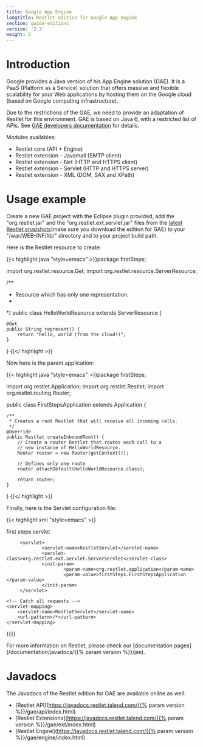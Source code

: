 ```yaml
---
title: Google App Engine
longTitle: Restlet edition for Google App Engine
section: guide-editions
version: '2.3'
weight: 2
---
```

# Introduction

Google provides a Java version of his App Engine solution (GAE). It is a
PaaS (Platform as a Service) solution that offers massive and flexible
scalability for your Web applications by hosting them on the Google
cloud (based on Google computing infrastructure).

Due to the restrictions of the GAE, we need to provide an adaptation of
Restlet for this environment. GAE is based on Java 6, with a restricted
list of APIs. See [GAE developers
documentation](https://developers.google.com/appengine/)
for details.

Modules availables:

-   Restlet core (API + Engine)
-   Restlet extension - Javamail (SMTP client)
-   Restlet extension - Net (HTTP and HTTPS client)
-   Restlet extension - Servlet (HTTP and HTTPS server)
-   Restlet extension - XML (DOM, SAX and XPath)

# Usage example

Create a new GAE project with the Eclipse plugin provided, add the
"org.restlet.jar" and the "org.restlet.ext.servlet.jar" files from the
[latest Restlet snapshots](/downloads/current?distribution=zip&release=unstable&edition=gae)(make
sure you download the edition for GAE) to your "/war/WEB-INF/lib/"
directory and to your project build path.

Here is the Restlet resource to create:

{{< highlight java "style=emacs" >}}package firstSteps;

import org.restlet.resource.Get;
import org.restlet.resource.ServerResource;

/**
 * Resource which has only one representation.
 *
 */
public class HelloWorldResource extends ServerResource {

    @Get
    public String represent() {
        return "hello, world (from the cloud!)";
    }

}
{{</ highlight >}}

Now here is the parent application:

{{< highlight java "style=emacs" >}}package firstSteps;

import org.restlet.Application;
import org.restlet.Restlet;
import org.restlet.routing.Router;

public class FirstStepsApplication extends Application {

    /**
     * Creates a root Restlet that will receive all incoming calls.
     */
    @Override
    public Restlet createInboundRoot() {
        // Create a router Restlet that routes each call to a
        // new instance of HelloWorldResource.
        Router router = new Router(getContext());

        // Defines only one route
        router.attachDefault(HelloWorldResource.class);

        return router;
    }
}
{{</ highlight >}}

Finally, here is the Servlet configuration file:

{{< highlight xml "style=emacs" >}}<?xml version="1.0" encoding="utf-8"?>
<!DOCTYPE web-app PUBLIC
 "-//Sun Microsystems, Inc.//DTD Web Application 2.3//EN"
 "http://java.sun.com/dtd/web-app_2_3.dtd">

<web-app xmlns="http://java.sun.com/xml/ns/javaee" version="2.5">
         <display-name>first steps servlet</display-name>

         <servlet>
                 <servlet-name>RestletServlet</servlet-name>
                 <servlet-class>org.restlet.ext.servlet.ServerServlet</servlet-class>
                 <init-param>
                         <param-name>org.restlet.application</param-name>
                         <param-value>firstSteps.FirstStepsApplication  </param-value>
                 </init-param>
         </servlet>

    <!-- Catch all requests -->
    <servlet-mapping>
        <servlet-name>RestletServlet</servlet-name>
        <url-pattern>/*</url-pattern>
    </servlet-mapping>
</web-app>
{{</ highlight >}}

For more information on Restlet, please check our [documentation
pages](/documentation/javadocs/{{% param version %}}/jse).

# Javadocs

The Javadocs of the Restlet edition for GAE are available online as
well:

-   [Restlet
    API](https://javadocs.restlet.talend.com/{{% param version %}}/gae/api/index.html)
-   [Restlet
    Extensions](https://javadocs.restlet.talend.com/{{% param version %}}/gae/ext/index.html)
-   [Restlet
    Engine](https://javadocs.restlet.talend.com/{{% param version %}}/gae/engine/index.html)
